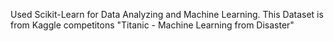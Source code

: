 Used Scikit-Learn for Data Analyzing and Machine Learning.
This Dataset is from Kaggle competitons "Titanic - Machine Learning from Disaster"